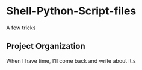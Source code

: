 # Shell-Python-Script-files
A few tricks

Project Organization
------------
When I have time, I'll come back and write about it.s
